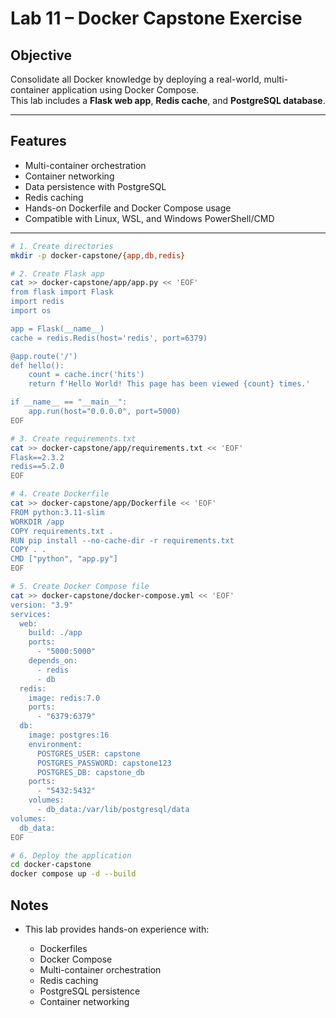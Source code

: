 # Lab 11 – Docker Capstone Exercise

## Objective
Consolidate all Docker knowledge by deploying a real-world, multi-container application using Docker Compose.  
This lab includes a **Flask web app**, **Redis cache**, and **PostgreSQL database**.

---

## Features
- Multi-container orchestration
- Container networking
- Data persistence with PostgreSQL
- Redis caching
- Hands-on Dockerfile and Docker Compose usage
- Compatible with Linux, WSL, and Windows PowerShell/CMD

---

```bash
# 1. Create directories
mkdir -p docker-capstone/{app,db,redis}

# 2. Create Flask app
cat >> docker-capstone/app/app.py << 'EOF'
from flask import Flask
import redis
import os

app = Flask(__name__)
cache = redis.Redis(host='redis', port=6379)

@app.route('/')
def hello():
    count = cache.incr('hits')
    return f'Hello World! This page has been viewed {count} times.'

if __name__ == "__main__":
    app.run(host="0.0.0.0", port=5000)
EOF

# 3. Create requirements.txt
cat >> docker-capstone/app/requirements.txt << 'EOF'
Flask==2.3.2
redis==5.2.0
EOF

# 4. Create Dockerfile
cat >> docker-capstone/app/Dockerfile << 'EOF'
FROM python:3.11-slim
WORKDIR /app
COPY requirements.txt .
RUN pip install --no-cache-dir -r requirements.txt
COPY . .
CMD ["python", "app.py"]
EOF

# 5. Create Docker Compose file
cat >> docker-capstone/docker-compose.yml << 'EOF'
version: "3.9"
services:
  web:
    build: ./app
    ports:
      - "5000:5000"
    depends_on:
      - redis
      - db
  redis:
    image: redis:7.0
    ports:
      - "6379:6379"
  db:
    image: postgres:16
    environment:
      POSTGRES_USER: capstone
      POSTGRES_PASSWORD: capstone123
      POSTGRES_DB: capstone_db
    ports:
      - "5432:5432"
    volumes:
      - db_data:/var/lib/postgresql/data
volumes:
  db_data:
EOF

# 6. Deploy the application
cd docker-capstone
docker compose up -d --build
````

## Notes

* This lab provides hands-on experience with:

  * Dockerfiles
  * Docker Compose
  * Multi-container orchestration
  * Redis caching
  * PostgreSQL persistence
  * Container networking
